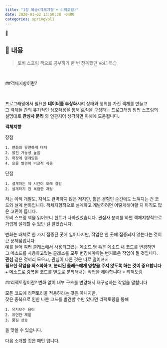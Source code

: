 ```yaml
---
title: "1장 복습(객체지향 + 리팩토링)"
date: 2020-01-02 13:50:28 -0400
categories: springVol1
---
```

📕

## 📄 내용
>토비 스프링 책으로 공부하기
한 번 정독했던 Vol.1 복습

<br>

##객체지향이란?

<br>

프로그래밍에서 필요한 **데이터를 추상화**시켜 상태와 행위를 가진 객체를 만들고<br>
그 객체들 간의 유기적인 상호작용을 통해 로직을 구성하는 프로그래밍 방법
스프링의 설명대로 **관심사 분리** 와 연관지어 생각하면 이해에 도움됩니다.
<br>

**객체지향**

장점 

    1. 변화의 유연하게 대처
    2. 발전 가능성 높음
    3. 확장에 열려있음
    4. 오류 발견이 비교적 쉬움
    
단점
    
    1. 설계하는 데 시간이 오래 걸림
    2. 설계하기 전 복잡한 과정

저는 아직 개발도, 지식도 완벽하지 않은 저지만, 짧은 경험인 순간에도 느껴지는 건 코드와 설계 변화입니다.
객체지향적으로 설계하고 개발하려면 어떻게해야할 지 아직도 많은 고민이 듭니다.<br>
토비 스프링 책을 읽어보니 힌트가 나와있었습니다. 관심사 분리를 하면 객체지향적으로 가깝게 설계할 수 있단 걸 알았습니다.

변화는 대체로 한 가지 집중된 곳에 일어나지만, 작업은 한 곳에 집중되지 않는다는 것이 큰 문제점입니다.
<br> 예를 들어 여러 클래스에서 사용되고있는 메소드 명 혹은 메소드 내 코드를 변경하면 <br>
그 메소드를 사용하고있는 클래스를 모두 변경해야하는 번거로운 작업이 될 것입니다.<br>
**관심** 같은 것끼리 모으고, 관심이 다른 것은 따로 떨어져서 <br>
**필요한 작업을 최소화하고, 분리된 클래스에게 영향을 주지 않도록 하는 것이 중요합니다**
<br> + 메소드로 중복된 코드를 별도로 분리해내는 작업을 해야합니다 = 리팩토링<br>

##리팩토링이란?
변화 없이 내부 구조를 변경해서 재구성하는 작업을 말합니다

모든 코드에 리팩토리을 적용하라는 것은 아니지만, 
<br>잦은 중복으로 인한 나쁜 코드를 발견할 수만 있다면 리팩토링을 통해<br>

    1. 유지보수 용이
    2. 유연한 제품
    3. 품질 상승
을 맛볼 수 있습니다.

다음 소개할 것은 패턴 입니다.





